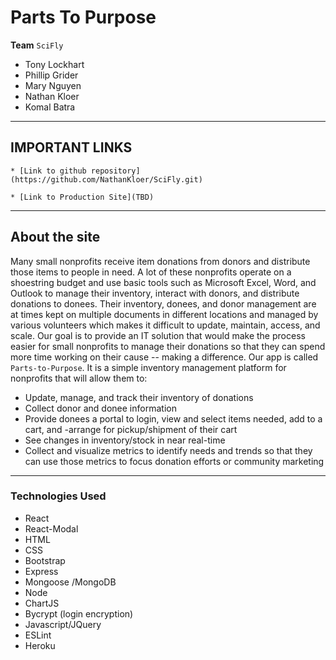 # Parts To Purpose

**Team** `SciFly`

- Tony Lockhart
- Phillip Grider
- Mary Nguyen
- Nathan Kloer
- Komal Batra

---

## IMPORTANT LINKS

    * [Link to github repository](https://github.com/NathanKloer/SciFly.git)

    * [Link to Production Site](TBD)

---

## **About the site**

Many small nonprofits receive item donations from donors and distribute those items to people in need. A lot of these nonprofits operate on a shoestring budget and use basic tools such as Microsoft Excel, Word, and Outlook to manage their inventory, interact with donors, and distribute donations to donees. Their inventory, donees, and donor management are at times kept on multiple documents in different locations and managed by various volunteers which makes it difficult to update, maintain, access, and scale.
Our goal is to provide an IT solution that would make the process easier for small nonprofits to manage their donations so that they can spend more time working on their cause -- making a difference.  Our app is called `Parts-to-Purpose`.  It is a simple inventory management platform for nonprofits that will allow them to:

- Update, manage, and track their inventory of donations
- Collect donor and donee information
- Provide donees a portal to login, view and select items needed, add to a cart, and -arrange for pickup/shipment of their cart
- See changes in inventory/stock in near real-time
- Collect and visualize metrics to identify needs and trends so that they can use those metrics to focus donation efforts or community marketing

---

### **Technologies Used**

- React
- React-Modal
- HTML
- CSS
- Bootstrap
- Express
- Mongoose /MongoDB
- Node
- ChartJS
- Bycrypt (login encryption)
- Javascript/JQuery
- ESLint
- Heroku
